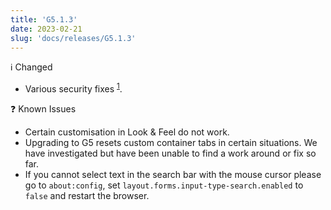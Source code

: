 ```yaml
---
title: 'G5.1.3'
date: 2023-02-21
slug: 'docs/releases/G5.1.3'
---
```


ℹ️ Changed

- Various security fixes <sup>[1](https://www.mozilla.org/en-US/security/advisories/mfsa2023-06/)</sup>.

❓ Known Issues

- Certain customisation in Look & Feel do not work.
- Upgrading to G5 resets custom container tabs in certain situations. We have investigated but have been unable to find a work around or fix so far.
- If you cannot select text in the search bar with the mouse cursor please go to `about:config`, set `layout.forms.input-type-search.enabled` to `false` and restart the browser.
